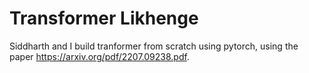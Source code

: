 # Transformer Likhenge
Siddharth and I build tranformer from scratch using pytorch, using the paper https://arxiv.org/pdf/2207.09238.pdf.
